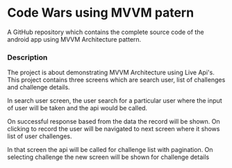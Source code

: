 # Code Wars using MVVM patern

A GitHub repository which contains the complete source code of the android app using MVVM Architecture pattern.

### Description
The project is about demonstrating MVVM Architecture using Live Api's. This project contains three screens which are search user, list of challenges and challenge details.

In search user screen, the user search for a particular user where the input of user will be taken and the api would be called.

On successful response based from the data the record will be shown. On clicking to record the user will be navigated to next screen where it shows list of user challenges.

In that screen the api will be called for challenge list with pagination. On selecting challenge the new screen will be shown for challenge details 
